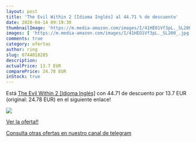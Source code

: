 ```yaml
---
layout: post
title: 'The Evil Within 2 [Idioma Inglés] al 44.71 % de descuento'
date: 2020-04-14 09:19:30
thumbnailImage: 'https://m.media-amazon.com/images/I/41HEO1Vf3pL._SL200_.jpg'
images: [ 'https://m.media-amazon.com/images/I/41HEO1Vf3pL._SL200_.jpg' ]
comments: true
category: ofertas
author: ring
slug: 0744018285
description:
actualPrice: 13.7 EUR
comparePrice: 24.78 EUR
inStock: true
---
```


Está [The Evil Within 2 [Idioma Inglés]](https://www.amazon.es/dp/0744018285/?tag=redken-21) con 44.71 de descuento por 13.7 EUR (original: 24.78 EUR) en el siguiente enlace!

[![](https://m.media-amazon.com/images/I/41HEO1Vf3pL._SL200_.jpg)](https://www.amazon.es/dp/0744018285/?tag=redken-21)

[Ver la oferta!!](https://www.amazon.es/dp/0744018285/?tag=redken-21)

[Consulta otras ofertas en nuestro canal de telegram](https://t.me/s/ofertas25)
